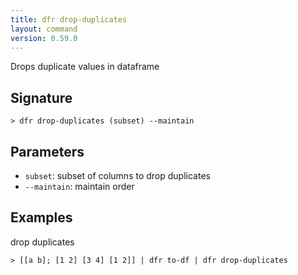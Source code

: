 ```yaml
---
title: dfr drop-duplicates
layout: command
version: 0.59.0
---
```


Drops duplicate values in dataframe

## Signature

```> dfr drop-duplicates (subset) --maintain```

## Parameters

 -  `subset`: subset of columns to drop duplicates
 -  `--maintain`: maintain order

## Examples

drop duplicates
```shell
> [[a b]; [1 2] [3 4] [1 2]] | dfr to-df | dfr drop-duplicates
```
